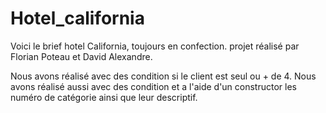 # Hotel_california

Voici le brief hotel California, toujours en confection.
projet réalisé par Florian Poteau et David Alexandre.

Nous avons réalisé avec des condition si le client est seul ou + de 4.
Nous avons réalisé aussi avec des condition et a l'aide d'un constructor les numéro de catégorie ainsi que leur descriptif.

